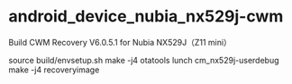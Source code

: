# android_device_nubia_nx529j-cwm
Build CWM Recovery V6.0.5.1 for Nubia NX529J（Z11 mini）


source build/envsetup.sh
make -j4 otatools
lunch cm_nx529j-userdebug
make -j4 recoveryimage
